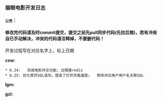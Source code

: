 ﻿### 猫眼电影开发日志

#### `公告`：

#### 	修改完代码请及时commit提交，提交之前先pull同步代码(先拉后推)，若有冲突自已手动解决，冲突的代码请注释掉，不要删代码！

开发过程写在对应名字上，标上日期

**cxw:**

	* 6.24:   完成电影评论功能; 远程接redis
	* 6.25: 优化首页SQL语句，提高了打开页面速度;   修改评论用户用户名关联SQL

**lgm:**

**gzl:**












